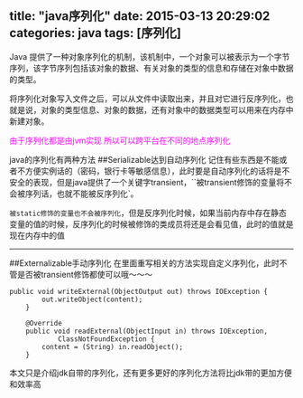 title: "java序列化"
date: 2015-03-13 20:29:02
categories: java
tags: [序列化]
---


Java 提供了一种对象序列化的机制，该机制中，一个对象可以被表示为一个字节序列，该字节序列包括该对象的数据、有关对象的类型的信息和存储在对象中数据的类型。

将序列化对象写入文件之后，可以从文件中读取出来，并且对它进行反序列化，也就是说，对象的类型信息、对象的数据，还有对象中的数据类型可以用来在内存中新建对象。

<span style="color: #ff00ff;">由于序列化都是由jvm实现 所以可以跨平台在不同的地点序列化</span>

java的序列化有两种方法
##Serializable达到自动序列化
记住有些东西是不能或者不方便实例话的（密码，银行卡等敏感信息），此时要是自动序列化的话将是不安全的表现，但是java提供了一个关键字transient，``被transient修饰的变量将不会被序列话，也就不能被反序列化`。

`被static修饰的变量也不会被序列化`，但是反序列化时候，如果当前内存中存在静态变量的值的时候，反序列化的时候被修饰的类成员将还是会看见值，此时的值就是现在内存中的值

---

##Externalizable手动序列化
在里面重写相关的方法实现自定义序列化，此时不管是否被transient修饰都使可以哦～～～

```
public void writeExternal(ObjectOutput out) throws IOException {
        out.writeObject(content);
    }

    @Override
    public void readExternal(ObjectInput in) throws IOException,
            ClassNotFoundException {
        content = (String) in.readObject();
    }
```

本文只是介绍jdk自带的序列化，还有更多更好的序列化方法将比jdk带的更加方便和效率高